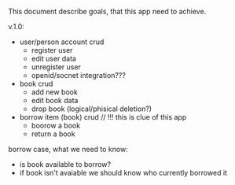 This document describe goals, that this app need to achieve.

v.1.0:

- user/person account crud 
	* register user
	* edit user data
	* unregister user
	* openid/socnet integration???
- book crud
	* add new book
	* edit book data
	* drop book (logical/phisical deletion?)
- borrow item (book) crud // !!! this is clue of this app
	* boorow a book
	* return a book

borrow case, what we need to know:
- is book available to borrow?
- if book isn't avaiable we should know who currently 
  borrowed it 
